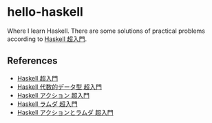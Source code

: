# hello-haskell

Where I learn Haskell.
There are some solutions of practical problems according to
[Haskell 超入門](http://qiita.com/7shi/items/145f1234f8ec2af923ef).

## References

* [Haskell 超入門](http://qiita.com/7shi/items/145f1234f8ec2af923ef)
* [Haskell 代数的データ型 超入門](http://qiita.com/7shi/items/1ce76bde464b4a55c143)
* [Haskell アクション 超入門](http://qiita.com/7shi/items/85afd7bbd5d6c4115ad6)
* [Haskell ラムダ 超入門](https://qiita.com/7shi/items/1345bf32003faff435cb)
* [Haskell アクションとラムダ 超入門](https://qiita.com/7shi/items/1345bf32003faff435cb)
